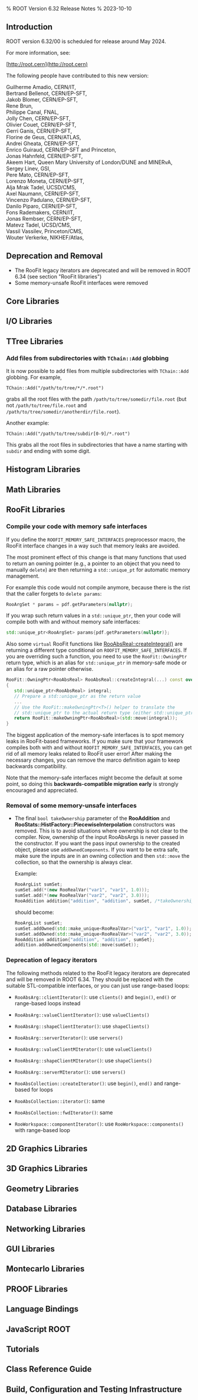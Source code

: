 % ROOT Version 6.32 Release Notes
% 2023-10-10
<a name="TopOfPage"></a>

## Introduction

ROOT version 6.32/00 is scheduled for release around May 2024.

For more information, see:

[http://root.cern](http://root.cern)

The following people have contributed to this new version:

 Guilherme Amadio, CERN/IT,\
 Bertrand Bellenot, CERN/EP-SFT,\
 Jakob Blomer, CERN/EP-SFT,\
 Rene Brun,\
 Philippe Canal, FNAL,\
 Jolly Chen, CERN/EP-SFT,\
 Olivier Couet, CERN/EP-SFT,\
 Gerri Ganis, CERN/EP-SFT,\
 Florine de Geus, CERN/ATLAS,\
 Andrei Gheata, CERN/EP-SFT,\
 Enrico Guiraud, CERN/EP-SFT and Princeton,\
 Jonas Hahnfeld, CERN/EP-SFT,\
 Akeem Hart, Queen Mary University of London/DUNE and MINERvA,\
 Sergey Linev, GSI,\
 Pere Mato, CERN/EP-SFT,\
 Lorenzo Moneta, CERN/EP-SFT,\
 Alja Mrak Tadel, UCSD/CMS,\
 Axel Naumann, CERN/EP-SFT,\
 Vincenzo Padulano, CERN/EP-SFT,\
 Danilo Piparo, CERN/EP-SFT,\
 Fons Rademakers, CERN/IT,\
 Jonas Rembser, CERN/EP-SFT,\
 Matevz Tadel, UCSD/CMS,\
 Vassil Vassilev, Princeton/CMS,\
 Wouter Verkerke, NIKHEF/Atlas,

## Deprecation and Removal
- The RooFit legacy iterators are deprecated and will be removed in ROOT 6.34 (see section "RooFit libraries")
- Some memory-unsafe RooFit interfaces were removed

## Core Libraries


## I/O Libraries


## TTree Libraries
### Add files from subdirectories with `TChain::Add` globbing
It is now possible to add files from multiple subdirectories with `TChain::Add` globbing. For example,
```
TChain::Add("/path/to/tree/*/*.root")
```
grabs all the root files with the path `/path/to/tree/somedir/file.root` (but not `/path/to/tree/file.root` and `/path/to/tree/somedir/anotherdir/file.root`).

Another example:
```
TChain::Add("/path/to/tree/subdir[0-9]/*.root")
```
This grabs all the root files in subdirectories that have a name starting with `subdir` and ending with some digit.

## Histogram Libraries


## Math Libraries


## RooFit Libraries

### Compile your code with memory safe interfaces

If you define the `ROOFIT_MEMORY_SAFE_INTERFACES` preprocessor macro, the
RooFit interface changes in a way such that memory leaks are avoided.

The most prominent effect of this change is that many functions that used to
return an owning pointer (e.g., a pointer to an object that you need to
manually `delete`) are then returning a `std::unique_pt` for automatic memory
management.

For example this code would not compile anymore, because there is the rist that
the caller forgets to `delete params`:
```c++
RooArgSet * params = pdf.getParameters(nullptr);
```
If you wrap such return values in a `std::unique_ptr`, then your code will
compile both with and without memory safe interfaces:
```c++
std::unique_ptr<RooArgSet> params{pdf.getParameters(nullptr)};
```

Also some `virtual` RooFit functions like [RooAbsReal::createIntegral()](https://root.cern.ch/doc/master/classRooAbsReal.html#aff4be07dd6a131721daeeccf6359aea9)
are returning a different type conditional on `ROOFIT_MEMORY_SAFE_INTERFACES`.
If you are overriding such a function, you need to use the `RooFit::OwningPtr`
return type, which is an alias for `std::unique_ptr` in memory-safe mode or an
alias for a raw pointer otherwise.
```c++
RooFit::OwningPtr<RooAbsReal> RooAbsReal::createIntegral(...) const override
{
   std::unique_ptr<RooAbsReal> integral;
   // Prepare a std::unique_ptr as the return value
   ...
   // Use the RooFit::makeOwningPtr<T>() helper to translate the
   // std::unique_ptr to the actual return type (either std::unique_ptr<T> or T*).
   return RooFit::makeOwningPtr<RooAbsReal>(std::move(integral));
}
```

The biggest application of the memory-safe interfaces is to spot memory leaks
in RooFit-based frameworks. If you make sure that your framework compiles both
with and without `ROOFIT_MEMORY_SAFE_INTERFACES`, you can get rid of all memory
leaks related to RooFit user error! After making the necessary changes, you can
remove the marco definition again to keep backwards compatibility.

Note that the memory-safe interfaces might become the default at some point, so
doing this **backwards-compatible migration early** is strongly encouraged and
appreciated.

### Removal of some memory-unsafe interfaces

* The final `bool takeOwnership` parameter of the **RooAddition** and
  **RooStats::HistFactory::PiecewiseInterpolation** constructors was removed.
  This is to avoid situations where ownership is not clear to the compiler.
  Now, ownership of the input RooAbsArgs is never passed in the constructor. If
  you want the pass input ownership to the created object, please use
  `addOwnedComponents`. If you want to be extra safe, make sure the inputs are
  in an owning collection and then `std::move` the collection, so that the
  ownership is always clear.

  Example:
  ```c++
  RooArgList sumSet;
  sumSet.add(*(new RooRealVar("var1", "var1", 1.0)));
  sumSet.add(*(new RooRealVar("var2", "var2", 3.0)));
  RooAddition addition{"addition", "addition", sumSet, /*takeOwnership=*/true};
  ```
  should become:
  ```c++
  RooArgList sumSet;
  sumSet.addOwned(std::make_unique<RooRealVar>("var1", "var1", 1.0));
  sumSet.addOwned(std::make_unique<RooRealVar>("var2", "var2", 3.0));
  RooAddition addition{"addition", "addition", sumSet};
  addition.addOwnedComponents(std::move(sumSet));
  ```

### Deprecation of legacy iterators

The following methods related to the RooFit legacy iterators are deprecated and will be removed in ROOT 6.34.
They should be replaced with the suitable STL-compatible interfaces, or you can just use range-based loops:

- `RooAbsArg::clientIterator()`: use `clients()` and `begin()`, `end()` or range-based loops instead
- `RooAbsArg::valueClientIterator()`: use `valueClients()`
- `RooAbsArg::shapeClientIterator()`: use `shapeClients()`
- `RooAbsArg::serverIterator()`: use `servers()`
- `RooAbsArg::valueClientMIterator()`: use `valueClients()`
- `RooAbsArg::shapeClientMIterator()`: use `shapeClients()`
- `RooAbsArg::serverMIterator()`: use `servers()`

- `RooAbsCollection::createIterator()`: use `begin()`, `end()` and range-based for loops
- `RooAbsCollection::iterator()`: same
- `RooAbsCollection::fwdIterator()`: same

- `RooWorkspace::componentIterator()`: use `RooWorkspace::components()` with range-based loop

## 2D Graphics Libraries


## 3D Graphics Libraries


## Geometry Libraries


## Database Libraries


## Networking Libraries


## GUI Libraries


## Montecarlo Libraries


## PROOF Libraries


## Language Bindings


## JavaScript ROOT


## Tutorials


## Class Reference Guide


## Build, Configuration and Testing Infrastructure


